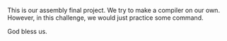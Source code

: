 This is our assembly final project.
We try to make a compiler on our own.
However, in this challenge, we would just practice some command.

God bless us.